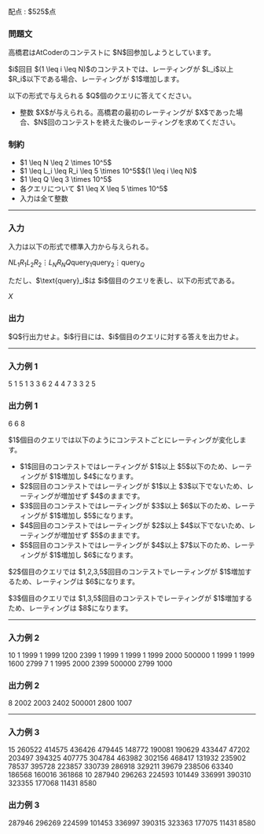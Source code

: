 
<div>

<span>

<span>

<p>
配点 : $525$点
</p>

<div>

<section>

### **問題文**

<p>
高橋君はAtCoderのコンテストに $N$回参加しようとしています。
</p>

<p>
$i$回目  $(1 \leq i \leq N)$のコンテストでは、レーティングが $L_i$以上 $R_i$以下である場合、レーティングが $1$増加します。 
</p>

<p>
以下の形式で与えられる $Q$個のクエリに答えてください。
</p>

<ul>

<li>
整数 $X$が与えられる。高橋君の最初のレーティングが $X$であった場合、$N$回のコンテストを終えた後のレーティングを求めてください。
</li>

</ul>

</section>

</div>

<div>

<section>

### **制約**

<ul>

<li>
$1 \leq N \leq 2 \times 10^5$
</li>

<li>
$1 \leq L_i \leq R_i \leq 5 \times 10^5$$(1 \leq i \leq N)$
</li>

<li>
$1 \leq Q \leq 3 \times 10^5$
</li>

<li>
各クエリについて $1 \leq X \leq 5 \times 10^5$
</li>

<li>
入力は全て整数
</li>

</ul>

</section>

</div>

---

<div>

<div>

<section>

### **入力**

<p>
入力は以下の形式で標準入力から与えられる。
</p>

<div>

$N$$L_1$$R_1$$L_2$$R_2$$\vdots$$L_N$$R_N$$Q$$\text{query}_1$$\text{query}_2$$\vdots$$\text{query}_Q$
</div>

<p>
ただし、$\text{query}_i$は $i$個目のクエリを表し、以下の形式である。
</p>

<div>

$X$
</div>

</section>

</div>

<div>

<section>

### **出力**

<p>
$Q$行出力せよ。$i$行目には、$i$個目のクエリに対する答えを出力せよ。
</p>

</section>

</div>

</div>

---

<div>

<section>

### **入力例 1**

<div>

5
1 5
1 3
3 6
2 4
4 7
3
3
2
5

</div>

</section>

</div>

<div>

<section>

### **出力例 1**

<div>

6
6
8

</div>

<p>
$1$個目のクエリでは以下のようにコンテストごとにレーティングが変化します。
</p>

<ul>

<li>
$1$回目のコンテストではレーティングが $1$以上 $5$以下のため、レーティングが $1$増加し $4$になります。
</li>

<li>
$2$回目のコンテストではレーティングが $1$以上 $3$以下でないため、レーティングが増加せず $4$のままです。
</li>

<li>
$3$回目のコンテストではレーティングが $3$以上 $6$以下のため、レーティングが $1$増加し $5$になります。
</li>

<li>
$4$回目のコンテストではレーティングが $2$以上 $4$以下でないため、レーティングが増加せず $5$のままです。
</li>

<li>
$5$回目のコンテストではレーティングが $4$以上 $7$以下のため、レーティングが $1$増加し $6$になります。
</li>

</ul>

<p>
$2$個目のクエリでは $1,2,3,5$回目のコンテストでレーティングが $1$増加するため、レーティングは $6$になります。
</p>

<p>
$3$個目のクエリでは $1,3,5$回目のコンテストでレーティングが $1$増加するため、レーティングは $8$になります。
</p>

</section>

</div>

---

<div>

<section>

### **入力例 2**

<div>

10
1 1999
1 1999
1200 2399
1 1999
1 1999
1 1999
2000 500000
1 1999
1 1999
1600 2799
7
1
1995
2000
2399
500000
2799
1000

</div>

</section>

</div>

<div>

<section>

### **出力例 2**

<div>

8
2002
2003
2402
500001
2800
1007

</div>

</section>

</div>

---

<div>

<section>

### **入力例 3**

<div>

15
260522 414575
436426 479445
148772 190081
190629 433447
47202 203497
394325 407775
304784 463982
302156 468417
131932 235902
78537 395728
223857 330739
286918 329211
39679 238506
63340 186568
160016 361868
10
287940
296263
224593
101449
336991
390310
323355
177068
11431
8580

</div>

</section>

</div>

<div>

<section>

### **出力例 3**

<div>

287946
296269
224599
101453
336997
390315
323363
177075
11431
8580

</div>

</section>

</div>

</span>

</span>

</div>
